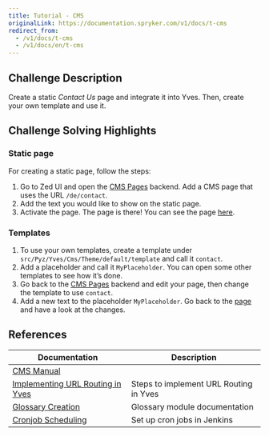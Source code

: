 ```yaml
---
title: Tutorial - CMS
originalLink: https://documentation.spryker.com/v1/docs/t-cms
redirect_from:
  - /v1/docs/t-cms
  - /v1/docs/en/t-cms
---
```


<!--used to be: http://spryker.github.io/challenge/cms/-->

## Challenge Description
Create a static _Contact Us_ page and integrate it into Yves. Then, create your own template and use it.

## Challenge Solving Highlights
### Static page
For creating a static page, follow the steps:
1. Go to Zed UI and open the [CMS Pages](http://zed.de.demoshop.local/cms-gui/list-page) backend. Add a CMS page that uses the URL `/de/contact`.
2. Add the text you would like to show on the static page.
3. Activate the page.
The page is there! You can see the page [here](http://www.de.demoshop.local/de/contact).

### Templates
1. To use your own templates, create a template under `src/Pyz/Yves/Cms/Theme/default/template` and call it `contact`.
2. Add a placeholder and call it `MyPlaceholder`. You can open some other templates to see how it’s done.
3. Go back to the [CMS Pages](http://zed.de.demoshop.local/cms-gui/list-page) backend and edit your page, then change the template to use `contact`.
4. Add a new text to the placeholder `MyPlaceholder`.
Go back to the [page](http://www.de.demoshop.local/de/contact) and have a look at the changes.

## References

| Documentation | Description |
| --- | --- |
| [CMS Manual](/docs/scos/dev/features/201811.0/cms/cms.html)  |
|  [Implementing URL Routing in Yves](/docs/scos/dev/developer-guides/201811.0/development-guide/back-end/yves/implementing-url-routing-in-yves.html)| Steps to implement URL Routing in Yves |
| [Glossary Creation](/docs/scos/dev/features/201811.0/internationalization/glossary-creation/glossary-creation.html) |Glossary module documentation  |
| [Cronjob Scheduling](https://documentation.spryker.com/v1/docs/cronjob-scheduling-1) | Set up cron jobs in Jenkins |

<!-- Last review date: Sep 11, 2017_

[//]: # (by Theodoros Liokos) -->
